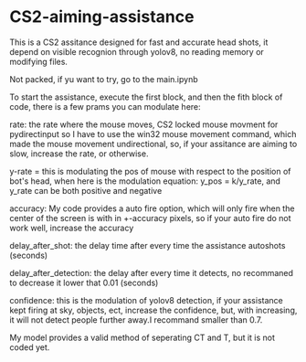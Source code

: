 # CS2-aiming-assistance
This is a CS2 assitance designed for fast and accurate head shots, it depend on visible recognion through yolov8, no reading memory or modifying files.



Not packed, if yu want to try, go to the main.ipynb

To start the assistance, execute the first block, and then the fith block of code, there is a few prams you can modulate here:

  rate: the rate where the mouse moves, CS2 locked mouse movment for pydirectinput so I have to use the       win32 mouse movement command, which made the mouse movement undirectional, so, if your assitance are       aiming to slow, increase the rate, or otherwise.
  
  y-rate = this is modulating the pos of mouse with respect to the position of bot's head, when here is       the modulation equation:
    y_pos = k/y_rate, and y_rate can be both positive and negative
  
  accuracy: My code provides a auto fire option, which will only fire when the center of the screen is         with in +-accuracy pixels, so if your auto fire do not work well, increase the accuracy
  
  delay_after_shot: the delay time after every time the assistance autoshots (seconds)
  
  delay_after_detection: the delay after every time it detects, no recommaned to decrease it lower that       0.01 (seconds)
  
  confidence: this is the modulation of yolov8 detection, if your assistance kept firing at sky, objects,       ect, increase the confidence, but, with increasing, it will not detect people further away.I               recommand smaller than 0.7.  

My model provides a valid method of seperating CT and T, but it is not coded yet.

